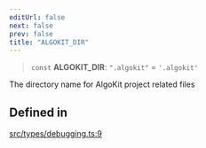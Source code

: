 ```yaml
---
editUrl: false
next: false
prev: false
title: "ALGOKIT_DIR"
---
```


> `const` **ALGOKIT\_DIR**: `".algokit"` = `'.algokit'`

The directory name for AlgoKit project related files

## Defined in

[src/types/debugging.ts:9](https://github.com/algorandfoundation/algokit-utils-ts/blob/e57e96ab17213653e656688e8d7251c0107554cf/src/types/debugging.ts#L9)
